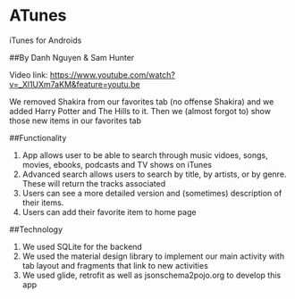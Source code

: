 # ATunes
iTunes for Androids

##By Danh Nguyen & Sam Hunter

Video link: https://www.youtube.com/watch?v=_Xl1UXm7aKM&feature=youtu.be

We removed Shakira from our favorites tab (no offense Shakira) and we added Harry Potter and The Hills to it. 
Then we (almost forgot to) show those new items in our favorites tab


##Functionality
1. App allows user to be able to search through music vidoes, songs, movies, ebooks, podcasts and TV shows on iTunes
2. Advanced search allows users to search by title, by artists, or by genre. These will return the tracks associated
3. Users can see a more detailed version and (sometimes) description of their items.
3. Users can add their favorite item to home page

##Technology
1. We used SQLite for the backend
3. We used the material design library to implement our main activity with tab layout and fragments that link to new activities
4. We used glide, retrofit as well as jsonschema2pojo.org to develop this app
